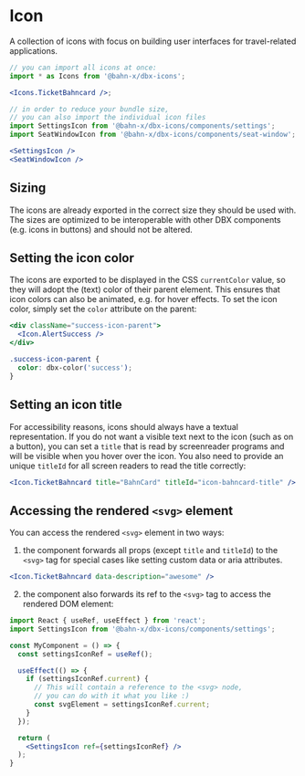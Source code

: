 # Icon

A collection of icons with focus on building user interfaces for travel-related applications.

```jsx
// you can import all icons at once:
import * as Icons from '@bahn-x/dbx-icons';

<Icons.TicketBahncard />;
```

```jsx
// in order to reduce your bundle size,
// you can also import the individual icon files
import SettingsIcon from '@bahn-x/dbx-icons/components/settings';
import SeatWindowIcon from '@bahn-x/dbx-icons/components/seat-window';

<SettingsIcon />
<SeatWindowIcon />
```

## Sizing

The icons are already exported in the correct size they should be used with.
The sizes are optimized to be interoperable with other DBX components (e.g. icons in buttons) and should not be altered.

## Setting the icon color

The icons are exported to be displayed in the CSS `currentColor` value, so they will adopt the (text) color of their parent element.
This ensures that icon colors can also be animated, e.g. for hover effects.
To set the icon color, simply set the `color` attribute on the parent:

```jsx
<div className="success-icon-parent">
  <Icon.AlertSuccess />
</div>
```

```css
.success-icon-parent {
  color: dbx-color('success');
}
```

## Setting an icon title

For accessibility reasons, icons should always have a textual representation. If you do not want a visible text next to the icon (such as on a button), you can set a `title` that is read by screenreader programs and will be visible when you hover over the icon. You also need to provide an unique `titleId` for all screen readers to read the title correctly:

```jsx
<Icon.TicketBahncard title="BahnCard" titleId="icon-bahncard-title" />
```

## Accessing the rendered `<svg>` element

You can access the rendered `<svg>` element in two ways:

1. the component forwards all props (except `title` and `titleId`) to the `<svg>` tag for special cases like setting custom data or aria attributes.

```jsx
<Icon.TicketBahncard data-description="awesome" />
```

2. the component also forwards its ref to the `<svg>` tag to access the rendered DOM element:

```jsx
import React { useRef, useEffect } from 'react';
import SettingsIcon from '@bahn-x/dbx-icons/components/settings';

const MyComponent = () => {
  const settingsIconRef = useRef();

  useEffect(() => {
    if (settingsIconRef.current) {
      // This will contain a reference to the <svg> node,
      // you can do with it what you like :)
      const svgElement = settingsIconRef.current;
    }
  });

  return (
    <SettingsIcon ref={settingsIconRef} />
  );
}
```
